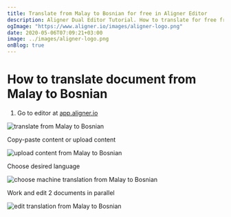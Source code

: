 ```yaml
---
title: Translate from Malay to Bosnian for free in Aligner Editor
description: Aligner Dual Editor Tutorial. How to translate for free from Malay to Bosnian. Aligner is multilingual document management platform. 
ogImage: "https://www.aligner.io/images/aligner-logo.png"
date: 2020-05-06T07:09:21+03:00
image: ../images/aligner-logo.png
onBlog: true
---
```


# How to translate document from Malay to Bosnian

1. Go to editor at [app.aligner.io](https://app.aligner.io "Aligner App web page")

![translate from Malay to Bosnian](../aligner-blank-editor.png "translate from Malay to Bosnian")

Copy-paste content or upload content

![upload content from Malay to Bosnian](../aligner-uploaded-document.png "upload content from Malay to Bosnian")

Choose desired language

![choose machine translation from Malay to Bosnian](../aligner-language-dropdown.png "choose machine translation from Malay to Bosnian")

Work and edit 2 documents in parallel

![edit translation from Malay to Bosnian](../aligner-double-sitded-editor.png "edit translation from Malay to Bosnian")

